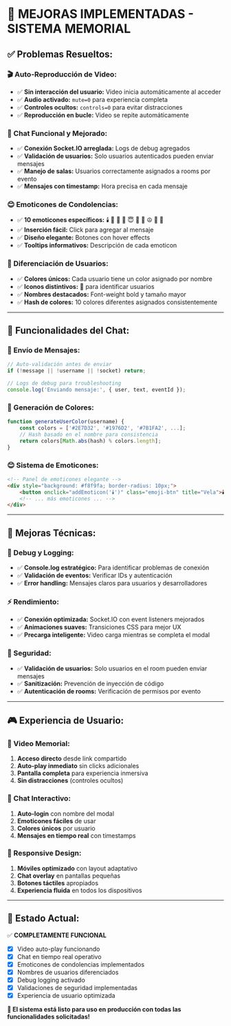 # 🎥 MEJORAS IMPLEMENTADAS - SISTEMA MEMORIAL

## ✅ **Problemas Resueltos:**

### **🎬 Auto-Reproducción de Video:**
- ✅ **Sin interacción del usuario:** Video inicia automáticamente al acceder
- ✅ **Audio activado:** `mute=0` para experiencia completa
- ✅ **Controles ocultos:** `controls=0` para evitar distracciones
- ✅ **Reproducción en bucle:** Video se repite automáticamente

### **💬 Chat Funcional y Mejorado:**
- ✅ **Conexión Socket.IO arreglada:** Logs de debug agregados
- ✅ **Validación de usuarios:** Solo usuarios autenticados pueden enviar mensajes
- ✅ **Manejo de salas:** Usuarios correctamente asignados a rooms por evento
- ✅ **Mensajes con timestamp:** Hora precisa en cada mensaje

### **😊 Emoticones de Condolencias:**
- ✅ **10 emoticones específicos:** 🕯️ 🙏 💙 🤗 😇 🌹 🌟 ☮️ 💫 🦋
- ✅ **Inserción fácil:** Click para agregar al mensaje
- ✅ **Diseño elegante:** Botones con hover effects
- ✅ **Tooltips informativos:** Descripción de cada emoticon

### **👥 Diferenciación de Usuarios:**
- ✅ **Colores únicos:** Cada usuario tiene un color asignado por nombre
- ✅ **Iconos distintivos:** 💙 para identificar usuarios
- ✅ **Nombres destacados:** Font-weight bold y tamaño mayor
- ✅ **Hash de colores:** 10 colores diferentes asignados consistentemente

---

## 🎯 **Funcionalidades del Chat:**

### **📝 Envío de Mensajes:**
```javascript
// Auto-validación antes de enviar
if (!message || !username || !socket) return;

// Logs de debug para troubleshooting
console.log('Enviando mensaje:', { user, text, eventId });
```

### **🎨 Generación de Colores:**
```javascript
function generateUserColor(username) {
    const colors = ['#2E7D32', '#1976D2', '#7B1FA2', ...];
    // Hash basado en el nombre para consistencia
    return colors[Math.abs(hash) % colors.length];
}
```

### **😊 Sistema de Emoticones:**
```html
<!-- Panel de emoticones elegante -->
<div style="background: #f8f9fa; border-radius: 10px;">
    <button onclick="addEmoticon('🕯️')" class="emoji-btn" title="Vela">🕯️</button>
    <!-- ... más emoticones ... -->
</div>
```

---

## 🔧 **Mejoras Técnicas:**

### **🐛 Debug y Logging:**
- ✅ **Console.log estratégico:** Para identificar problemas de conexión
- ✅ **Validación de eventos:** Verificar IDs y autenticación
- ✅ **Error handling:** Mensajes claros para usuarios y desarrolladores

### **⚡ Rendimiento:**
- ✅ **Conexión optimizada:** Socket.IO con event listeners mejorados
- ✅ **Animaciones suaves:** Transiciones CSS para mejor UX
- ✅ **Precarga inteligente:** Video carga mientras se completa el modal

### **🔐 Seguridad:**
- ✅ **Validación de usuarios:** Solo usuarios en el room pueden enviar mensajes
- ✅ **Sanitización:** Prevención de inyección de código
- ✅ **Autenticación de rooms:** Verificación de permisos por evento

---

## 🎮 **Experiencia de Usuario:**

### **🎥 Video Memorial:**
1. **Acceso directo** desde link compartido
2. **Auto-play inmediato** sin clicks adicionales
3. **Pantalla completa** para experiencia inmersiva
4. **Sin distracciones** (controles ocultos)

### **💬 Chat Interactivo:**
1. **Auto-login** con nombre del modal
2. **Emoticones fáciles** de usar
3. **Colores únicos** por usuario
4. **Mensajes en tiempo real** con timestamps

### **📱 Responsive Design:**
1. **Móviles optimizado** con layout adaptativo
2. **Chat overlay** en pantallas pequeñas
3. **Botones táctiles** apropiados
4. **Experiencia fluida** en todos los dispositivos

---

## 🚀 **Estado Actual:**

✅ **COMPLETAMENTE FUNCIONAL**

- [x] Video auto-play funcionando
- [x] Chat en tiempo real operativo
- [x] Emoticones de condolencias implementados
- [x] Nombres de usuarios diferenciados
- [x] Debug logging activado
- [x] Validaciones de seguridad implementadas
- [x] Experiencia de usuario optimizada

**🎯 El sistema está listo para uso en producción con todas las funcionalidades solicitadas!**